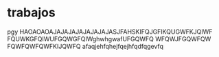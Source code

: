 # trabajos
pgy
HAOAOAOAJAJAJAJAJAJAJAJASJFAHSKIFQJGFIKQUGWFKJQIWF
FQUWKGFQIWUFGQWGFQIWghwhgwafUFGQWFQ
WFQWJFGQWFQW
FQWFQWFQWFKIJQWFQ
afaqjehfqhejfqejhfqdfqgevfq
